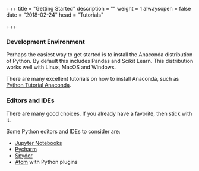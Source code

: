 +++
title = "Getting Started"
description = ""
weight = 1
alwaysopen = false
date = "2018-02-24"
head = "<label>Tutorials</label>"

+++

### Development Environment
Perhaps the easiest way to get started is to install the Anaconda distribution of Python.  By default this includes Pandas and Scikit Learn.  This distribution works well with Linux, MacOS and Windows.

There are many excellent tutorials on how to install Anaconda, such as [Python Tutorial Anaconda](https://www.youtube.com/watch?v=YJC6ldI3hWk).

### Editors and IDEs
There are many good choices.  If you already have a favorite, then stick with it.

Some Python editors and IDEs to consider are:

- [Jupyter Notebooks](http://jupyter.org/install)
- [Pycharm](https://www.jetbrains.com/pycharm/download/)
- [Spyder](https://spyder-ide.github.io/)
- [Atom](https://atom.io/) with Python plugins

